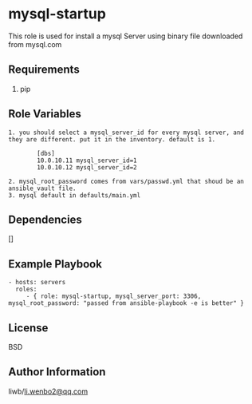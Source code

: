 mysql-startup
=========

This role is used for install a mysql Server using binary file downloaded from mysql.com

Requirements
------------

1. pip

Role Variables
--------------

    1. you should select a mysql_server_id for every mysql server, and they are different. put it in the inventory. default is 1.

            [dbs]
            10.0.10.11 mysql_server_id=1
            10.0.10.12 mysql_server_id=2

    2. mysql_root_password comes from vars/passwd.yml that shoud be an ansible_vault file.
    3. mysql default in defaults/main.yml

Dependencies
------------

[]

Example Playbook
----------------

    - hosts: servers
      roles:
         - { role: mysql-startup, mysql_server_port: 3306, mysql_root_password: "passed from ansible-playbook -e is better" }

License
-------

BSD

Author Information
------------------

liwb/li.wenbo2@qq.com
